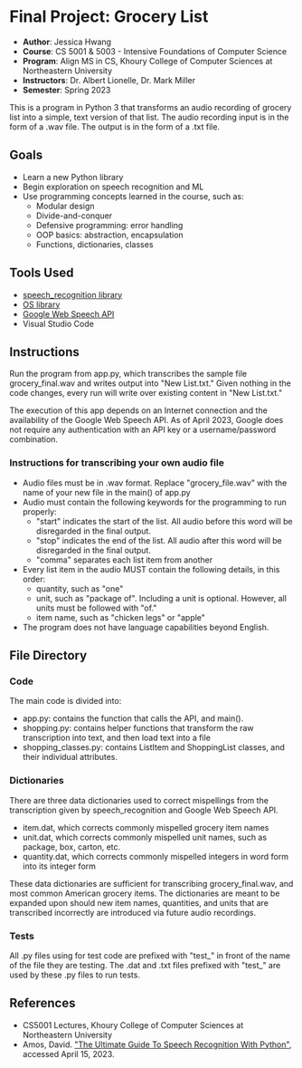# Final Project: Grocery List

- **Author**: Jessica Hwang
- **Course**: CS 5001 & 5003 - Intensive Foundations of Computer Science
- **Program**: Align MS in CS, Khoury College of Computer Sciences at Northeastern University
- **Instructors**: Dr. Albert Lionelle, Dr. Mark Miller
- **Semester**: Spring 2023


This is a program in Python 3 that transforms an audio recording of grocery list into a simple, text version of that list. The audio recording input is in the form of a .wav file. The output is in the form of a .txt file.


## Goals
- Learn a new Python library
- Begin exploration on speech recognition and ML
- Use programming concepts learned in the course, such as:
    - Modular design
    - Divide-and-conquer 
    - Defensive programming: error handling
    - OOP basics: abstraction, encapsulation
    - Functions, dictionaries, classes


## Tools Used
- [speech_recognition library](https://pypi.org/project/SpeechRecognition/)
- [OS library](https://docs.python.org/3/library/os.html)
- [Google Web Speech API](https://wicg.github.io/speech-api/)
- Visual Studio Code


## Instructions
Run the program from app.py, which transcribes the sample file grocery_final.wav and writes output into "New List.txt." Given nothing in the code changes, every run will write over existing content in "New List.txt."

The execution of this app depends on an Internet connection and the availability of the Google Web Speech API. As of April 2023, Google does not require any authentication with an API key or a username/password combination.

### Instructions for transcribing your own audio file
- Audio files must be in .wav format. Replace "grocery_file.wav" with the name of your new file in the main() of app.py
- Audio must contain the following keywords for the programming to run properly:
    - "start" indicates the start of the list. All audio before this word will be disregarded in the final output.
    - "stop" indicates the end of the list. All audio after this word will be disregarded in the final output.
    - "comma" separates each list item from another
- Every list item in the audio MUST contain the following details, in this order:
    - quantity, such as "one"
    - unit, such as "package of". Including a unit is optional. However, all units must be followed with "of."
    - item name, such as "chicken legs" or "apple"
- The program does not have language capabilities beyond English.

## File Directory
### Code
The main code is divided into:
- app.py: contains the function that calls the API, and main().
- shopping.py: contains helper functions that transform the raw transcription into text, and then load text into a file
- shopping_classes.py: contains ListItem and ShoppingList classes, and their individual attributes.

### Dictionaries
There are three data dictionaries used to correct mispellings from the transcription given by speech_recognition and Google Web Speech API.
- item.dat, which corrects commonly mispelled grocery item names
- unit.dat, which corrects commonly mispelled unit names, such as package, box, carton, etc.
- quantity.dat, which corrects commonly mispelled integers in word form into its integer form

These data dictionaries are sufficient for transcribing grocery_final.wav, and most common American grocery items. The dictionaries are meant to be expanded upon should new item names, quantities, and units that are transcribed incorrectly are introduced via future audio recordings. 

### Tests
All .py files using for test code are prefixed with "test_" in front of the name of the file they are testing.
The .dat and .txt files prefixed with "test_" are used by these .py files to run tests.

## References
- CS5001 Lectures, Khoury College of Computer Sciences at Northeastern University
- Amos, David. ["The Ultimate Guide To Speech Recognition With Python"](https://realpython.com/python-speech-recognition/), accessed April 15, 2023.